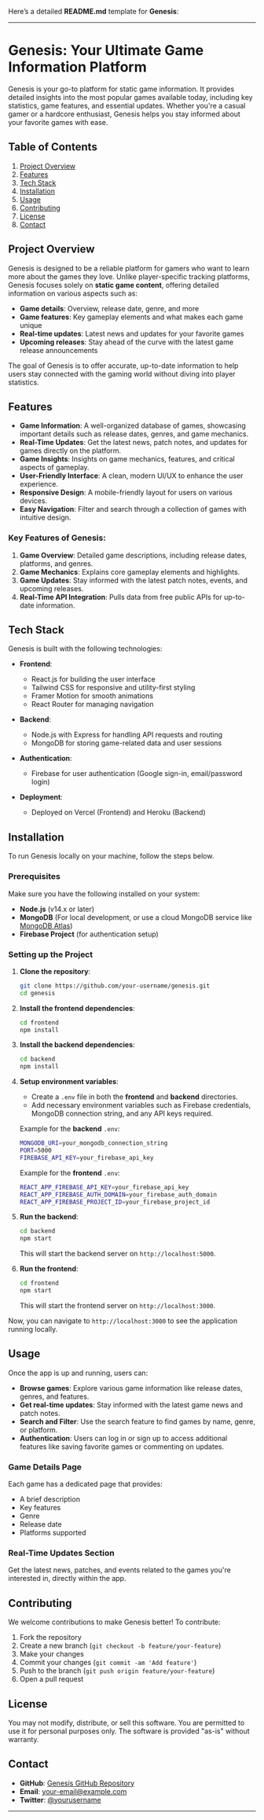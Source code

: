 Here’s a detailed **README.md** template for **Genesis**:

---

# Genesis: Your Ultimate Game Information Platform

Genesis is your go-to platform for static game information. It provides detailed insights into the most popular games available today, including key statistics, game features, and essential updates. Whether you're a casual gamer or a hardcore enthusiast, Genesis helps you stay informed about your favorite games with ease.

## Table of Contents
1. [Project Overview](#project-overview)
2. [Features](#features)
3. [Tech Stack](#tech-stack)
4. [Installation](#installation)
5. [Usage](#usage)
6. [Contributing](#contributing)
7. [License](#license)
8. [Contact](#contact)

## Project Overview

Genesis is designed to be a reliable platform for gamers who want to learn more about the games they love. Unlike player-specific tracking platforms, Genesis focuses solely on **static game content**, offering detailed information on various aspects such as:

- **Game details**: Overview, release date, genre, and more
- **Game features**: Key gameplay elements and what makes each game unique
- **Real-time updates**: Latest news and updates for your favorite games
- **Upcoming releases**: Stay ahead of the curve with the latest game release announcements

The goal of Genesis is to offer accurate, up-to-date information to help users stay connected with the gaming world without diving into player statistics.

## Features

- **Game Information**: A well-organized database of games, showcasing important details such as release dates, genres, and game mechanics.
- **Real-Time Updates**: Get the latest news, patch notes, and updates for games directly on the platform.
- **Game Insights**: Insights on game mechanics, features, and critical aspects of gameplay.
- **User-Friendly Interface**: A clean, modern UI/UX to enhance the user experience.
- **Responsive Design**: A mobile-friendly layout for users on various devices.
- **Easy Navigation**: Filter and search through a collection of games with intuitive design.

### Key Features of Genesis:
1. **Game Overview**: Detailed game descriptions, including release dates, platforms, and genres.
2. **Game Mechanics**: Explains core gameplay elements and highlights.
3. **Game Updates**: Stay informed with the latest patch notes, events, and upcoming releases.
4. **Real-Time API Integration**: Pulls data from free public APIs for up-to-date information.

## Tech Stack

Genesis is built with the following technologies:

- **Frontend**:
  - React.js for building the user interface
  - Tailwind CSS for responsive and utility-first styling
  - Framer Motion for smooth animations
  - React Router for managing navigation

- **Backend**:
  - Node.js with Express for handling API requests and routing
  - MongoDB for storing game-related data and user sessions

- **Authentication**:
  - Firebase for user authentication (Google sign-in, email/password login)
  
- **Deployment**:
  - Deployed on Vercel (Frontend) and Heroku (Backend)

## Installation

To run Genesis locally on your machine, follow the steps below.

### Prerequisites

Make sure you have the following installed on your system:

- **Node.js** (v14.x or later)
- **MongoDB** (For local development, or use a cloud MongoDB service like [MongoDB Atlas](https://www.mongodb.com/cloud/atlas))
- **Firebase Project** (for authentication setup)

### Setting up the Project

1. **Clone the repository**:
   ```bash
   git clone https://github.com/your-username/genesis.git
   cd genesis
   ```

2. **Install the frontend dependencies**:
   ```bash
   cd frontend
   npm install
   ```

3. **Install the backend dependencies**:
   ```bash
   cd backend
   npm install
   ```

4. **Setup environment variables**:
   - Create a `.env` file in both the **frontend** and **backend** directories. 
   - Add necessary environment variables such as Firebase credentials, MongoDB connection string, and any API keys required.

   Example for the **backend** `.env`:
   ```bash
   MONGODB_URI=your_mongodb_connection_string
   PORT=5000
   FIREBASE_API_KEY=your_firebase_api_key
   ```

   Example for the **frontend** `.env`:
   ```bash
   REACT_APP_FIREBASE_API_KEY=your_firebase_api_key
   REACT_APP_FIREBASE_AUTH_DOMAIN=your_firebase_auth_domain
   REACT_APP_FIREBASE_PROJECT_ID=your_firebase_project_id
   ```

5. **Run the backend**:
   ```bash
   cd backend
   npm start
   ```
   This will start the backend server on `http://localhost:5000`.

6. **Run the frontend**:
   ```bash
   cd frontend
   npm start
   ```
   This will start the frontend server on `http://localhost:3000`.

Now, you can navigate to `http://localhost:3000` to see the application running locally.

## Usage

Once the app is up and running, users can:

- **Browse games**: Explore various game information like release dates, genres, and features.
- **Get real-time updates**: Stay informed with the latest game news and patch notes.
- **Search and Filter**: Use the search feature to find games by name, genre, or platform.
- **Authentication**: Users can log in or sign up to access additional features like saving favorite games or commenting on updates.

### Game Details Page
Each game has a dedicated page that provides:
- A brief description
- Key features
- Genre
- Release date
- Platforms supported

### Real-Time Updates Section
Get the latest news, patches, and events related to the games you're interested in, directly within the app.

## Contributing

We welcome contributions to make Genesis better! To contribute:

1. Fork the repository
2. Create a new branch (`git checkout -b feature/your-feature`)
3. Make your changes
4. Commit your changes (`git commit -am 'Add feature'`)
5. Push to the branch (`git push origin feature/your-feature`)
6. Open a pull request

## License

You may not modify, distribute, or sell this software. You are permitted to use it for personal purposes only. The software is provided "as-is" without warranty.

## Contact

- **GitHub**: [Genesis GitHub Repository](https://github.com/your-username/genesis)
- **Email**: your-email@example.com
- **Twitter**: [@yourusername](https://twitter.com/yourusername)

---
